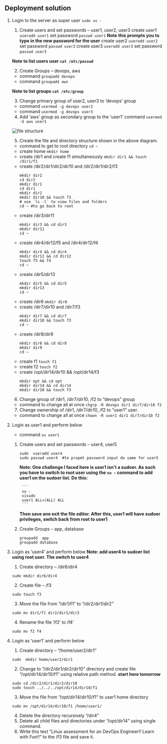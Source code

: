 ## Deployment solution
1. Login to the server as super user `sudo su -`
    1. Create users and set passwords – user1, user2, user3 
    create user1 `useradd user1`
    set password `passwd user1`
    **Note this prompts you to type in the new password for the user**
    create user2 `useradd user2`
    set password `passwd user2`
    create user3 `useradd user3`
    set password `passwd user3`

    **Note to list users user `cat /etc/passwd`**

    2. Create Groups – devops, aws
    - command `groupadd devops`
    - command `groupadd aws`

    **Note to list groups `cat /etc/group`**  

    3. Change primary group of user2, user3 to ‘devops’ group
    - command `usermod -g devops user2`
    - command `usermod -g devops user3`

    4. Add ‘aws’ group as secondary group to the ‘user1’
    command `usermod -G aws user1`

    ![file structure]()

    5. Create the file and directory structure shown in the above diagram.
    - command to get to root directory `cd ~`
    - create home `mkdir home`
    - create /dir1 and create f1 simultaneously `mkdir dir1 && touch /dir1/f1`
    - create /dir2/dir1/dir2/dir10  and /dir2/dir1/dir2/f3
        ```
        mkdir dir2
        cd dir2
        mkdir dir1
        cd dir1
        mkdir dir2
        mkdir dir10 && touch f3
        # use `ls -l` to view files and folders
        cd ~ #to go back to root
        ```
    - create /dir3/dir11
        ```
        mkdir dir3 && cd dir3
        mkdir dir11
        cd ~
        ```
    - create /dir4/dir12/f5 and /dir4/dir12/f4
        ```
        mkdir dir4 && cd dir4
        mkdir dir12 && cd dir12
        touch f5 && f4
        cd ~
        ```
    - create /dir5/dir13
        ```
        mkdir dir5 && cd dir5
        mkdir dir13
        cd ~
        ```
    - create /dir6 `mkdir dir6`
    - create /dir7/dir10 and /dir7/f3
        ```
        mkdir dir7 && cd dir7
        mkdir dir10 && touch f3
        cd ~
        ```
    - create /dir8/dir9
        ```
        mkdir dir8 && cd dir8
        mkdir dir9
        cd ~
        ```
    - create f1 `touch f1`
    - create f2 `touch f2`
    - create /opt/dir14/dir10 && /opt/dir14/f3
        ```
        mkdir opt && cd opt
        mkdir dir14 && cd dir14
        mkdir dir10 && touch f3
        ```
    6. Change group of /dir1, /dir7/dir10, /f2 to “devops” group
    - command to change all at once `chgrp -R devops dir1 dir7/dir10 f2`
    7. Change ownership of /dir1, /dir7/dir10, /f2 to “user1” user.
    - command to change all at once `chown -R user1 dir1 dir7/dir10 f2`

2. Login as user1 and perform below 
    - command `su user1`
    1. Create users and set passwords – user4, user5
        ```
        sudo  useradd user4
        sudo passwd user4  #to propmt password input do same for user5
        ```
        **Note: One challenge I faced here is user1 isn't a sudoer. As such you have to switch to root user using the `su -` command to add user1 on the sudoer list. Do this:**

            ```
            su -
            visudo
            user1 ALL=(ALL) ALL
            ```
        **Then save ane exit the file editor. After this, user1 will have sudoer privileges, switch back from root to user1**
    2. Create Groups – app, database
        ```
        groupadd  app
        groupadd database
        ```

3. Login as ‘user4’ and perform below
    **Note: add user4 to sudoer list using root user. The switch to user4**
    1. Create directory – /dir6/dir4
    ```
    sudo mkdir dir6/dir4
    ```
    2. Create file – /f3
    ```
    sudo touch f3
    ```
    3. Move the file from “/dir1/f1” to “/dir2/dir1/dir2”
    ```
    sudo mv dir1/f1 dir2/dir1/dir2
    ```
    4. Rename the file ‘/f2′ to /f4’
    ```
    sudo mv f2 f4
    ```
4. Login as ‘user1’ and perform below
    1. Create directory – “/home/user2/dir1”
    ```
    sudo  mkdir home/user2/dir1
    ```
    2. Change to “/dir2/dir1/dir2/dir10” directory and create file “/opt/dir14/dir10/f1” using relative path method. **start here tomorrow**
    ```
    sudo cd /dir2/dir1/dir2/dir10
    sudo touch ../../../opt/dir14/dir10/f1
    ```
    3. Move the file from “/opt/dir14/dir10/f1” to  user1 home directory
    ```
    sudo mv /opt/dir14/dir10/f1 /home/user1/
    ```
    4. Delete the directory recursively “/dir4”
    5. Delete all child files and directories under “/opt/dir14” using single command.
    6. Write this text “Linux assessment for an DevOps Engineer!! Learn with Fun!!” to the /f3 file and save it.